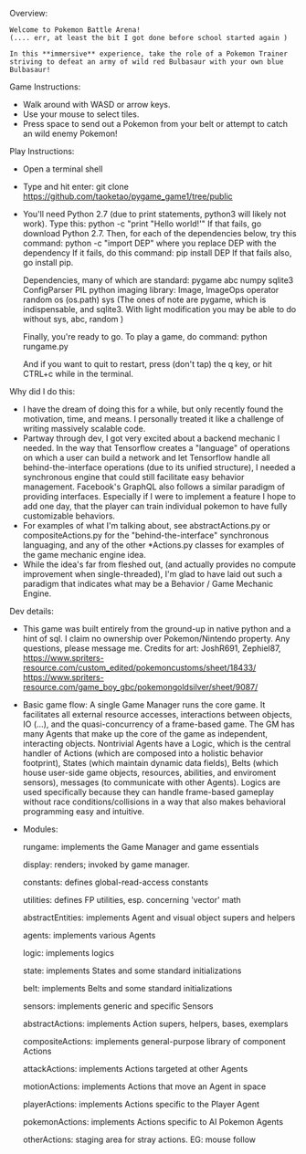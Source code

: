 Overview:  

    Welcome to Pokemon Battle Arena!
    (.... err, at least the bit I got done before school started again )

    In this **immersive** experience, take the role of a Pokemon Trainer
    striving to defeat an army of wild red Bulbasaur with your own blue
    Bulbasaur! 
    
Game Instructions:

  - Walk around with WASD or arrow keys.
  - Use your mouse to select tiles.
  - Press space to send out a Pokemon from your belt or attempt to catch
        an wild enemy Pokemon!

Play Instructions:

  - Open a terminal shell
  - Type and hit enter: 
      git clone https://github.com/taoketao/pygame_game1/tree/public
  - You'll need Python 2.7 (due to print statements, python3 will likely 
    not work). Type this:           python -c "print "Hello world!'" 
    If that fails, go download Python 2.7. Then, for each of the 
    dependencies below, try this command: 
        python -c "import DEP"     where you replace DEP with the dependency
    If it fails, do this command: pip install DEP
    If that fails also, go install pip. 
    
    Dependencies, many of which are standard:
        pygame      abc       numpy       sqlite3       ConfigParser
        PIL python imaging library: Image, ImageOps     operator
        random      os (os.path)       sys
    (The ones of note are pygame, which is indispensable, and sqlite3. With
    light modification you may be able to do without sys, abc, random )

    Finally, you're ready to go. To play a game, do command:
        python rungame.py

    And if you want to quit to restart, press (don't tap) the   q   key, or
    hit CTRL+c while in the terminal.
    

Why did I do this:
  - I have the dream of doing this for a while, but only recently found the 
    motivation, time, and means. I personally treated it like a challenge of
    writing massively scalable code.
  - Partway through dev, I got very excited about a backend mechanic I needed.
    In the way that Tensorflow creates a "language" of operations on which 
    a user can build a network and let Tensorflow handle all behind-the-interface 
    operations (due to its unified structure), I needed a synchronous engine
    that could still facilitate easy behavior management. Facebook's GraphQL
    also follows a similar paradigm of providing interfaces. Especially if I
    were to implement a feature I hope to add one day, that the player can
    train individual pokemon to have fully customizable behaviors. 
  - For examples of what I'm talking about, see abstractActions.py or 
    compositeActions.py for the "behind-the-interface" synchronous languaging,
    and any of the other *Actions.py classes for examples of the game mechanic
    engine idea.
  - While the idea's far from fleshed out, (and actually provides no compute
    improvement when single-threaded), I'm glad to have laid out such a
    paradigm that indicates what may be a Behavior / Game Mechanic Engine.


Dev details:
 - This game was built entirely from the ground-up in native python and a hint
    of sql. I claim no ownership over Pokemon/Nintendo property. Any questions,
    please message me. Credits for art: JoshR691, Zephiel87,  
    https://www.spriters-resource.com/custom_edited/pokemoncustoms/sheet/18433/
    https://www.spriters-resource.com/game_boy_gbc/pokemongoldsilver/sheet/9087/

 - Basic game flow: A single Game Manager runs the core game. It facilitates
    all external resource accesses, interactions between objects, IO (...),
    and the quasi-concurrency of a frame-based game. The GM has many Agents 
    that make up the core of the game as independent, interacting objects.
    Nontrivial Agents have a Logic, which is the central handler of
    Actions (which are composed into a holistic behavior footprint), States
    (which maintain dynamic data fields), Belts (which house user-side game
    objects, resources, abilities, and enviroment sensors), messages (to 
    communicate with other Agents). Logics are used specifically because
    they can handle frame-based gameplay without race conditions/collisions
    in a way that also makes behavioral programming easy and intuitive.

 - Modules:
 
    rungame:            implements the Game Manager and game essentials

    display:            renders; invoked by game manager.

    constants:          defines global-read-access constants

    utilities:          defines FP utilities, esp. concerning 'vector' math

    abstractEntities:   implements Agent and visual object supers and helpers

    agents:             implements various Agents

    logic:              implements logics

    state:              implements States and some standard initializations 

    belt:               implements Belts and some standard initializations

    sensors:            implements generic and specific Sensors

    abstractActions:    implements Action supers, helpers, bases, exemplars

    compositeActions:   implements general-purpose library of component Actions

    attackActions:      implements Actions targeted at other Agents

    motionActions:      implements Actions that move an Agent in space

    playerActions:      implements Actions specific to the Player Agent

    pokemonActions:     implements Actions specific to AI Pokemon Agents

    otherActions:       staging area for stray actions. EG: mouse follow
